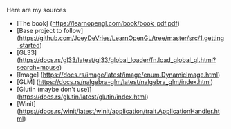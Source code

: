Here are my sources

- [The book] (https://learnopengl.com/book/book_pdf.pdf) 
- [Base project to follow] (https://github.com/JoeyDeVries/LearnOpenGL/tree/master/src/1.getting_started)
- [GL33] (https://docs.rs/gl33/latest/gl33/global_loader/fn.load_global_gl.html?search=mouse)
- [Image] (https://docs.rs/image/latest/image/enum.DynamicImage.html)
- [GLM] (https://docs.rs/nalgebra-glm/latest/nalgebra_glm/index.html)
- [Glutin (maybe don't use)] (https://docs.rs/glutin/latest/glutin/index.html)
- [Winit] (https://docs.rs/winit/latest/winit/application/trait.ApplicationHandler.html)
